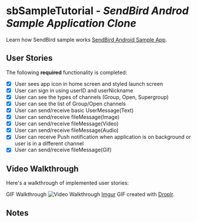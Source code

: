 
# sbSampleTutorial - *SendBird Androd Sample Application Clone*

Learn how SendBird sample works
[SendBird Android Sample App](https://github.com/sendbird/SendBird-Android).

## User Stories

The following **required** functionality is completed:

- [x] User sees app icon in home screen and styled launch screen
- [x] User can sign in using userID and userNickname
- [x] User can see the types of channels (Group, Open, Supergroup)
- [x] User can see the list of Group/Open channels 
- [x] User can send/receive basic UserMessage(Text)
- [x] User can send/receive fileMessage(Image)
- [x] User can send/receive fileMessage(Video)
- [x] User can send/receive fileMessage(Audio)
- [x] User can receive Push notification when application is on background or user is in a different channel
- [x] User can send/receive fileMessage(Gif)

## Video Walkthrough

Here's a walkthrough of implemented user stories:

GIF Walkthrough
<img src='https://i.imgur.com/CxQBGVm.gifv' title='Gif Walkthrough' width='' alt='Video Walkthrough' />
[Imgur](https://i.imgur.com/CxQBGVm.gifv)
GIF created with [Droplr](https://droplr.com/).

## Notes
